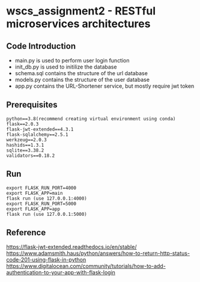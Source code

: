 # wscs_assignment2 - RESTful microservices architectures

## Code Introduction
- main.py is used to perform user login function
- init_db.py is used to initilize the database
- schema.sql contains the structure of the url database
- models.py contains the structure of the user database
- app.py contains the URL-Shortener service, but mostly require jwt token

## Prerequisites

```
python==3.8(recommend creating virtual environment using conda)
flask==2.0.3
flask-jwt-extended==4.3.1
flask-sqlalchemy==2.5.1
werkzeug==2.0.3
hashids==1.3.1
sqlite==3.38.2
validators==0.18.2
```

## Run
```
export FLASK_RUN_PORT=4000
export FLASK_APP=main
flask run (use 127.0.0.1:4000)
export FLASK_RUN_PORT=5000
export FLASK_APP=app
flask run (use 127.0.0.1:5000)
```
## Reference
https://flask-jwt-extended.readthedocs.io/en/stable/  
https://www.adamsmith.haus/python/answers/how-to-return-http-status-code-201-using-flask-in-python  
https://www.digitalocean.com/community/tutorials/how-to-add-authentication-to-your-app-with-flask-login  
